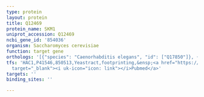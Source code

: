 ```yaml
---
type: protein
layout: protein
title: Q12469
protein_name: SKM1
uniprot_accession: Q12469
ncbi_gene_id: '854036'
organism: Saccharomyces cerevisiae
function: target gene
orthologs: '[{"species": "Caenorhabditis elegans", "id": ["Q17850"]}, {"species": "Homo sapiens", "id": ["<a href=\"/protein/q13153\">Q13153</a>", "<a href=\"/protein/q13177\">Q13177</a>", "O75914"]}, {"species": "Mus musculus", "id": ["Q8CIN4", "G5E884", "Q61036"]}, {"species": "Rattus norvegicus", "id": ["P35465", "Q64303", "Q62829"]}]'
tfs: 'HAC1,P41546,850513,Yeastract,footprinting,&ensp;<a href="https://www.ncbi.nlm.nih.gov/pubmed/?term=30016623%5Buid%5D+OR+24170807%5Buid%5D"
  target="_blank"><i uk-icon="icon: link"></i>Pubmed</a>'
targets: ''
binding_sites: ''

---
```

